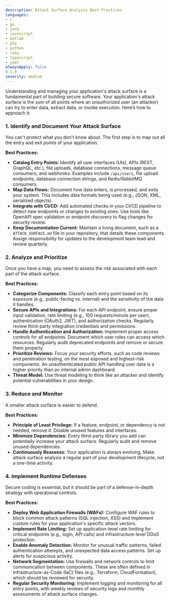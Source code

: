 ```yaml
---
description: Attack Surface Analysis Best Practices
languages:
- c
- go
- java
- javascript
- matlab
- php
- python
- ruby
- typescript
- yaml
alwaysApply: false
0.1.0
severity: medium
---
```


Understanding and managing your application's attack surface is a fundamental part of building secure software. Your application's attack surface is the sum of all points where an unauthorized user (an attacker) can try to enter data, extract data, or invoke execution. Here’s how to approach it:

### 1. Identify and Document Your Attack Surface

You can't protect what you don't know about. The first step is to map out all the entry and exit points of your application.

**Best Practices:**

*   **Catalog Entry Points:** Identify all user interfaces (UIs), APIs (REST, GraphQL, etc.), file uploads, database connections, message queue consumers, and webhooks. Examples include `/api/users`, file upload endpoints, database connection strings, and Redis/RabbitMQ consumers.
*   **Map Data Flows:** Document how data enters, is processed, and exits your system. This includes data formats being used (e.g., JSON, XML, serialized objects).
*   **Integrate with CI/CD:** Add automated checks in your CI/CD pipeline to detect new endpoints or changes to existing ones. Use tools like OpenAPI spec validation or endpoint discovery to flag changes for security review.
*   **Keep Documentation Current:** Maintain a living document, such as a `ATTACK_SURFACE.md` file in your repository, that details these components. Assign responsibility for updates to the development team lead and review quarterly.

### 2. Analyze and Prioritize

Once you have a map, you need to assess the risk associated with each part of the attack surface.

**Best Practices:**

*   **Categorize Components:** Classify each entry point based on its exposure (e.g., public-facing vs. internal) and the sensitivity of the data it handles.
*   **Secure APIs and Integrations:** For each API endpoint, ensure proper input validation, rate limiting (e.g., 100 requests/minute per user), authentication (OAuth2, JWT), and authorization checks. Regularly review third-party integration credentials and permissions.
*   **Handle Authentication and Authorization:** Implement proper access controls for all endpoints. Document which user roles can access which resources. Regularly audit deprecated endpoints and remove or secure them properly.
*   **Prioritize Reviews:** Focus your security efforts, such as code reviews and penetration testing, on the most exposed and highest-risk components. An unauthenticated public API handling user data is a higher priority than an internal admin dashboard.
*   **Threat Model:** Use threat modeling to think like an attacker and identify potential vulnerabilities in your design.

### 3. Reduce and Monitor

A smaller attack surface is easier to defend.

**Best Practices:**

*   **Principle of Least Privilege:** If a feature, endpoint, or dependency is not needed, remove it. Disable unused features and interfaces.
*   **Minimize Dependencies:** Every third-party library you add can potentially increase your attack surface. Regularly audit and remove unused dependencies.
*   **Continuously Reassess:** Your application is always evolving. Make attack surface analysis a regular part of your development lifecycle, not a one-time activity.

### 4. Implement Runtime Defenses

Secure coding is essential, but it should be part of a defense-in-depth strategy with operational controls.

**Best Practices:**

*   **Deploy Web Application Firewalls (WAFs):** Configure WAF rules to block common attack patterns (SQL injection, XSS) and implement custom rules for your application's specific attack vectors.
*   **Implement Rate Limiting:** Set up application-level rate limiting for critical endpoints (e.g., login, API calls) and infrastructure-level DDoS protection.
*   **Enable Anomaly Detection:** Monitor for unusual traffic patterns, failed authentication attempts, and unexpected data access patterns. Set up alerts for suspicious activity.
*   **Network Segmentation:** Use firewalls and network controls to limit communication between components. These are often defined in Infrastructure-as-Code (IaC) files (e.g., Terraform, CloudFormation), which should be reviewed for security.
*   **Regular Security Monitoring:** Implement logging and monitoring for all entry points, with weekly reviews of security logs and monthly assessments of attack surface changes.